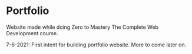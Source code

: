 # Portfolio
Website made while doing Zero to Mastery The Complete Web Development course.

7-6-2021: First intent for building portfolio website. More to come later on.

